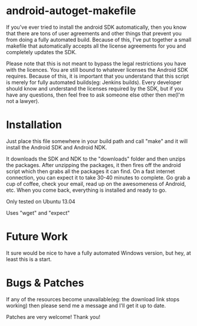 android-autoget-makefile
========================

If you've ever tried to install the android SDK automatically, then you know that
there are tons of user agreements and other things that prevent you from doing a
fully automated build. Because of this, I've put together a small makefile that
automatically accepts all the license agreements for you and completely updates 
the SDK.

Please note that this is not meant to bypass the legal restrictions you have with
the licences. You are still bound to whatever licenses the Android SDK requires.
Because of this, it is important that you understand that this script is merely
for fully automated builds(eg: Jenkins builds). Every developer should know and
understand the licenses required by the SDK, but if you have any questions, then
feel free to ask someone else other then me(I'm not a lawyer).

Installation
========================

Just place this file somewhere in your build path and call "make" and it will
install the Android SDK and Android NDK.

It downloads the SDK and NDK to the "downloads" folder and then unzips the 
packages. After unzipping the packages, it then fires off the android script
which then grabs all the packages it can find. On a fast internet connection, you 
can expect it to take 30-40 minutes to complete. Go grab a cup of coffee, check 
your email, read up on the awesomeness of Android, etc. When you come back, 
everything is installed and ready to go.

Only tested on Ubuntu 13.04

Uses "wget" and "expect"

Future Work
========================

It sure would be nice to have a fully automated Windows version, but hey, at 
least this is a start.

Bugs & Patches
========================

If any of the resources become unavailable(eg: the download link stops working)
then please send me a message and I'll get it up to date. 

Patches are very welcome! Thank you!


